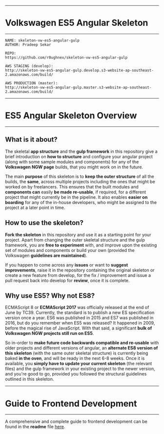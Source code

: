 ----
# Volkswagen ES5 Angular Skeleton
----

~~~~
NAME: skeleton-vw-es5-angular-gulp
AUTHOR: Pradeep Sekar

REPO:
https://github.com/r0ughnex/skeleton-vw-es5-angular-gulp

AWS STAGING (develop):
http://skeleton-vw-es5-angular-gulp.develop.s3-website-ap-southeast-2.amazonaws.com/build/

AWS PRODUCTION (master):
http://skeleton-vw-es5-angular-gulp.master.s3-website-ap-southeast-2.amazonaws.com/build/
~~~~

----
# ES5 Angular Skeleton Overview
----

## What is it about?

The skeletal **app structure** and the **gulp framework** in this repository give a brief introduction on **how to structure** and configure your angular project (along with some sample modules and components) for any of the **Volkswagen NGW page** builds, that you might work on in the future.

The main **purpose** of this skeleton is to **keep the outer structure** of all the builds, the **same**, across multiple projects including the ones that might be worked on by freelancers. This ensures that the built modules and **components can** easily **be made re-usable**, if required, for a different project that might currently be in the pipeline. It also enables **easier on boarding** for any of the in-house developers, who might be assigned to the project at a later point in time.

## How to use the skeleton?

**Fork the skeleton** in this repository and use it as a starting point for your project. Apart from changing the outer skeletal structure and the gulp framework, you are **free to experiment** with, and improve upon the existing set of modules and components or build your own (provided the Volkswagen **guidelines are maintained**).

If you happen to come across any **issues** or want to **suggest improvements**, raise it in the repository containing the original skeleton or create a new feature from develop, for the fix / improvement and issue a pull request back into develop for **review**, once it is complete.

## Why use ES5? Why not ES8?

ECMAScript 8 or **ECMAScript 2017** was officially released at the end of June by TC39. Currently, the standard is to publish a new ES specification version once a year. ES6 was published in 2015 and ES7 was published in 2016, but do you remember when ES5 was released? It happened in 2009, before the magical rise of JavaScript. With that said, a significant **bulk of Volkswagen NGW projects still run on ES5**.

So in-order to **make future code backwards compatible and re-usable** with older projects and different versions of angular, an **alternate ES8 version of this skeleton** (with the same outer skeletal structure) is currently being baked **in the oven**, and will be ready in the next 6-8 weeks. Once it is available, you **simply have to update your current skeleton** (the relevant files) and the gulp framework in your existing project to the newer version, and you're good to go, provided you followed the structural guidelines outlined in this skeleton.

----
# Guide to Frontend Development
----

A comprehensive and complete guide to frontend development can be found in the **readme** file [here](https://github.com/r0ughnex/skeleton-vw-es5-angular-gulp/blob/master/web/readme.md).
